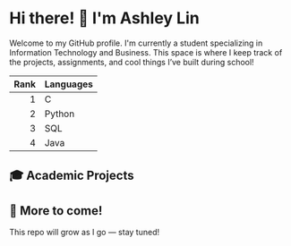 # Hi there! 👋 I'm Ashley Lin

Welcome to my GitHub profile. I'm currently a student specializing in Information Technology and Business. This space is where I keep track of the projects, assignments, and cool things I’ve built during school!

| Rank | Languages     |
|-----:|---------------|
|     1|      C        |
|     2|    Python     |
|     3|     SQL       |
|     4|     Java      |

## 🎓 Academic Projects


## 📌 More to come!
This repo will grow as I go — stay tuned!
